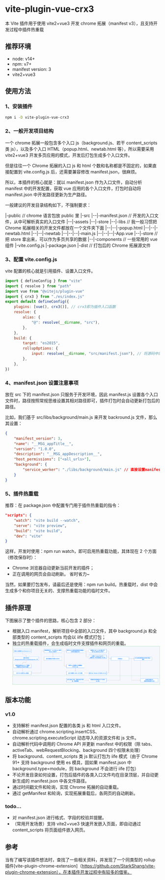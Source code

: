 # vite-plugin-vue-crx3

本 Vite 插件用于使用 vite2+vue3 开发 chrome 拓展（manifest v3），且支持开发过程中插件热重载

## 推荐环境

-   node: v14+
-   npm: v7+
-   manifest version: 3
-   vite2+vue3

## 使用方法

### 1、安装插件

```bash
npm i -D vite-plugin-vue-crx3
```

### 2、一般开发项目结构

一个 chrome 拓展一般包含多个入口 js（background.js、若干 content_scripts 类 js），以及多个入口 HTML（popup.html、newtab.html 等），所以需要采用 vite2+vue3 开发多页应用的模式，开发后打包生成多个入口文件。

但是往往一个 Chrome 拓展的入口 js 和 html 个数和名称都是不固定的，如果直接配置到 vite.config.js 后，还需要兼容修改 manifest.json，很麻烦。

所以，本插件的核心就是：就以 manifest.json 作为入口文件，自动分析 manifest 中的开发配置，获取 vue 应用的各个入口文件，打包时自动将 manifest.json 中开发路径更新为生产路径。

一般建议的开发目录结构如下，不强制要求：

|-public // chrome 语言包放 public 里
|-src
|--|-manifest.json // 开发的入口文件，从中可解析真实的入口文件
|--|-assets
|--|-store
|--|-libs // 我一般习惯把 Chrome 拓展相关的开发文件都放在一个文件夹下面
|--|--|-popup.html
|--|--|-newtab.html
|--|--|-newtab
|--|--|--|-main.js
|--|--|--|-App.vue
|--|-store // 把 store 拿出来，可以作为多页共享的数据
|--|-components // 一些常用的 vue 组件
|-vite.config.js
|-package.json
|-dist // 打包后的 Chrome 拓展源文件

### 3、配置 vite.config.js

vite 配置的核心就是引用插件、设置入口文件。

```js
import { defineConfig } from "vite"
import { resolve } from "path"
import vue from "@vitejs/plugin-vue"
import { crx3 } from "./es/index.js"
export default defineConfig({
    plugins: [vue(), crx3()], // crx3即为插件入口函数
    resolve: {
        alias: {
            "@": resolve(__dirname, "src"),
        },
    },
    build: {
        target: "es2015",
        rollupOptions: {
            input: resolve(__dirname, "src/manifest.json"), // 将源码中的manifest.json作为入口文件
        },
    },
})
```

### 4、manifest.json 设置注意事项

放在 src 下的 manifest.json 只服务于开发环境，因此 manifest.js 设置各个入口文件时，路径按照常规思维设置其相对路径即可，插件打包时会自动更新打包后的路径。

比如，我们基于 src/libs/background/main.js 来开发 backround.js 文件，那么其设置：

```json
{
    "manifest_version": 3,
    "name": "__MSG_appTitle__",
    "version": "1.0.0",
    "description": "__MSG_appDescription__",
    "host_permissions": ["<all_urls>"],
    "background": {
        "service_worker": "./libs/background/main.js" // 直接设置manifest.json的相对路径即可，不需要考虑真实插件的路径
    }
}
```

### 5、插件热重载

推荐：在 package.json 中配置专门用于插件热重载的指令：

```json
"scripts": {
    "watch": "vite build --watch",
    "serve": "vite preview",
    "build": "vite build",
    "dev": "vite"
}
```

这样，开发时使用：npm run watch，即可启用热重载功能，其体现在 2 个方面（修改保存时）：

-   Chrome 浏览器自动更新当前开发的插件；
-   正在调用的网页会自动刷新。
    省时省力~

当然，如果要打包发布，请最后还是使用：npm run build。热重载时，dist 中会生成多个和你项目无关的、支撑热重载功能的临时文件。

## 插件原理

下图展示了整个插件的思路，核心包含 2 部分：

-   根据入口 manifest，解析项目中全部的入口文件，其中 background.js 和全部类型的 content_scripts 均会以 iife 模式打包；
-   独立的热重载插件，会生成临时文件支撑插件和网页的重载。
    ![crx3插件逻辑示意图](docs/images/crx3shi.png)

## 版本功能

### v1.0

-   支持解析 manifest.json 配置的各类 js 和 html 入口文件。
-   自动解析通过 chrome.scripting.insertCSS、chrome.scripting.executeScript 动态导入的资源文件和 js 文件。
-   自动解析代码中调用的 Chrome API 并更新 manifest 中的权限（除 tabs、activeTab、webRequestBlocking、background 四个权限未处理）
-   将 background、content_scripts 类 js 默认打包为 iife 模式（由于 Chrome 91+ 支持 background 使用 es 模具，固如果 manifest.json 中 background.type=module，则 background 不会进行 iife 打包）
-   不论开发目录如何设置，打包后插件的各类入口文件均在目录顶层，并自动更新生成的 manifest.json 中各文件路径。
-   通过时间戳文件和轮询，实现 Chrome 拓展的自动重载。
-   通过 getManifest 和轮询，实现拓展重载后，各网页的自动刷新。

### todo...

-   对 manifest.json 进行格式、字段的校验并提醒。
-   （常用开发场景）支持 vite2+vue3 快速开发嵌入页面，即自动通过 content_scripts 将页面组件嵌入网页。

## 参考

当有了编写该插件想法时，查找了一些相关资料，并发现了一个同类型的 rollup 插件[vite-plugin-chrome-extension]（https://github.com/StarkShang/vite-plugin-chrome-extension），在本插件开发过程中有较多的借鉴。
